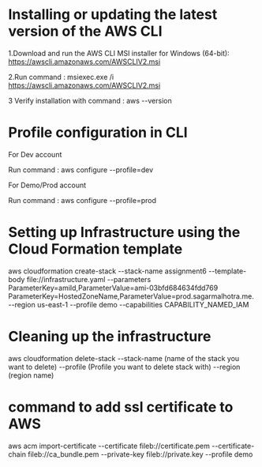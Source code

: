 # Installing or updating the latest version of the AWS CLI

1.Download and run the AWS CLI MSI installer for Windows (64-bit): https://awscli.amazonaws.com/AWSCLIV2.msi

2.Run command : msiexec.exe /i https://awscli.amazonaws.com/AWSCLIV2.msi

3 Verify installation with command : aws --version

# Profile configuration in CLI

For Dev account

Run command : aws configure --profile=dev

For Demo/Prod account

Run command : aws configure --profile=prod


# Setting up Infrastructure using the Cloud Formation template

aws cloudformation create-stack --stack-name assignment6 --template-body file://infrastructure.yaml --parameters ParameterKey=amiId,ParameterValue=ami-03bfd684634fdd769 ParameterKey=HostedZoneName,ParameterValue=prod.sagarmalhotra.me. --region us-east-1 --profile demo --capabilities CAPABILITY_NAMED_IAM
  
# Cleaning up the infrastructure
  
aws cloudformation delete-stack --stack-name (name of the stack you want to delete) --profile (Profile you want to delete stack with) --region (region name)
  
# command to add ssl certificate to AWS
aws acm import-certificate --certificate fileb://certificate.pem --certificate-chain fileb://ca_bundle.pem --private-key fileb://private.key --profile demo




